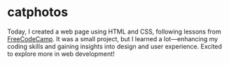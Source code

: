 # catphotos
 Today, I created a web page using HTML and CSS, following lessons from [FreeCodeCamp](https://freecatphotoapp.com). It was a small project, but I learned a lot—enhancing my coding skills and gaining insights into design and user experience. Excited to explore more in web development!
